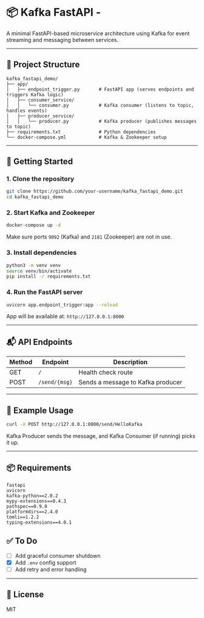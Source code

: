 # 📦 Kafka FastAPI -

A minimal FastAPI-based microservice architecture using Kafka for event streaming and messaging between services.

---

## 📂 Project Structure

```
kafka_fastapi_demo/
├── app/
│   ├── endpoint_trigger.py       # FastAPI app (serves endpoints and triggers Kafka logic)
│   ├── consumer_service/
│   │   └── consumer.py           # Kafka consumer (listens to topic, handles events)
│   ├── producer_service/
│   │   └── producer.py           # Kafka producer (publishes messages to topic)
├── requirements.txt              # Python dependencies
└── docker-compose.yml            # Kafka & Zookeeper setup
```

---

## 🚀 Getting Started

### 1. Clone the repository

```bash
git clone https://github.com/your-username/kafka_fastapi_demo.git
cd kafka_fastapi_demo
```

### 2. Start Kafka and Zookeeper

```bash
docker-compose up -d
```

Make sure ports `9092` (Kafka) and `2181` (Zookeeper) are not in use.

### 3. Install dependencies

```bash
python3 -m venv venv
source venv/bin/activate
pip install -r requirements.txt
```

### 4. Run the FastAPI server

```bash
uvicorn app.endpoint_trigger:app --reload
```

App will be available at: `http://127.0.0.1:8000`

---

## 📬 API Endpoints

| Method | Endpoint      | Description                       |
| ------ | ------------- | --------------------------------- |
| GET    | `/`           | Health check route                |
| POST   | `/send/{msg}` | Sends a message to Kafka producer |

---

## 🔪 Example Usage

```bash
curl -X POST http://127.0.0.1:8000/send/HelloKafka
```

Kafka Producer sends the message, and Kafka Consumer (if running) picks it up.

---

## 📦 Requirements

```text
fastapi
uvicorn
kafka-python==2.0.2
mypy-extensions==0.4.3
pathspec==0.9.0
platformdirs==2.4.0
tomli==1.2.2
typing-extensions==4.0.1
```


## ✅ To Do

* [ ] Add graceful consumer shutdown
* [x] Add `.env` config support
* [ ] Add retry and error handling

---

## 📜 License

MIT
